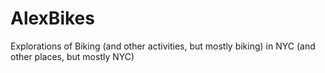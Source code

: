 # AlexBikes
Explorations of Biking (and other activities, but mostly biking) in NYC (and other places, but mostly NYC)
